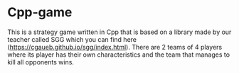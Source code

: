 # Cpp-game
This is a strategy game written in Cpp that is based on a library made by our teacher called SGG which you can find here (https://cgaueb.github.io/sgg/index.html). There are 2 teams of 4 players where its player has their own characteristics and the team that manages to kill all opponents wins.
